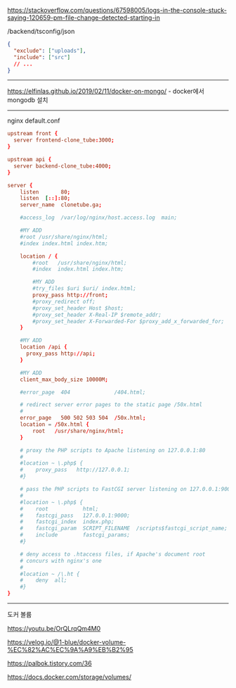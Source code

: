 https://stackoverflow.com/questions/67598005/logs-in-the-console-stuck-saying-120659-pm-file-change-detected-starting-in

/backend/tsconfig/json

```json
{
  "exclude": ["uploads"],
  "include": ["src"]
  // ...
}
```

<hr/>

https://elfinlas.github.io/2019/02/11/docker-on-mongo/ - docker에서 mongodb 설치

<hr/>

nginx default.conf

```conf
upstream front {
  server frontend-clone_tube:3000;
}

upstream api {
  server backend-clone_tube:4000;
}

server {
    listen       80;
    listen  [::]:80;
    server_name  clonetube.ga;

    #access_log  /var/log/nginx/host.access.log  main;

    #MY ADD
    #root /usr/share/nginx/html;
    #index index.html index.htm;

    location / {
        #root   /usr/share/nginx/html;
        #index  index.html index.htm;

        #MY ADD
        #try_files $uri $uri/ index.html;
        proxy_pass http://front;
        #proxy_redirect off;
        #proxy_set_header Host $host;
        #proxy_set_header X-Real-IP $remote_addr;
        #proxy_set_header X-Forwarded-For $proxy_add_x_forwarded_for;
    }

    #MY ADD
    location /api {
      proxy_pass http://api;
    }

    #MY ADD
    client_max_body_size 10000M;

    #error_page  404              /404.html;

    # redirect server error pages to the static page /50x.html
    #
    error_page   500 502 503 504  /50x.html;
    location = /50x.html {
        root   /usr/share/nginx/html;
    }

    # proxy the PHP scripts to Apache listening on 127.0.0.1:80
    #
    #location ~ \.php$ {
    #    proxy_pass   http://127.0.0.1;
    #}

    # pass the PHP scripts to FastCGI server listening on 127.0.0.1:9000
    #
    #location ~ \.php$ {
    #    root           html;
    #    fastcgi_pass   127.0.0.1:9000;
    #    fastcgi_index  index.php;
    #    fastcgi_param  SCRIPT_FILENAME  /scripts$fastcgi_script_name;
    #    include        fastcgi_params;
    #}

    # deny access to .htaccess files, if Apache's document root
    # concurs with nginx's one
    #
    #location ~ /\.ht {
    #    deny  all;
    #}
}
```

<hr/>

도커 볼륨

https://youtu.be/OrQLrqQm4M0

https://velog.io/@1-blue/docker-volume-%EC%82%AC%EC%9A%A9%EB%B2%95

https://palbok.tistory.com/36

https://docs.docker.com/storage/volumes/
